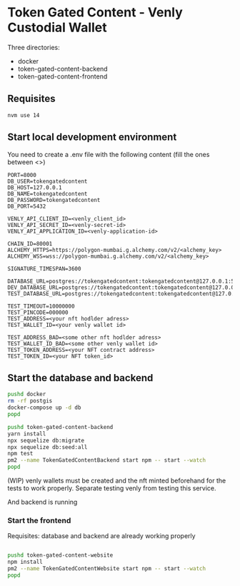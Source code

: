 # Token Gated Content - Venly Custodial Wallet

Three directories:

- docker
- token-gated-content-backend
- token-gated-content-frontend

## Requisites

```
nvm use 14
```

## Start local development environment

You need to create a .env file with the following content (fill the ones between <>)

```
PORT=8000
DB_USER=tokengatedcontent
DB_HOST=127.0.0.1
DB_NAME=tokengatedcontent
DB_PASSWORD=tokengatedcontent
DB_PORT=5432

VENLY_API_CLIENT_ID=<venly_client_id>
VENLY_API_SECRET_ID=<venly-secret-id>
VENLY_API_APPLICATION_ID=<venly-application-id>

CHAIN_ID=80001
ALCHEMY_HTTPS=https://polygon-mumbai.g.alchemy.com/v2/<alchemy_key>
ALCHEMY_WSS=wss://polygon-mumbai.g.alchemy.com/v2/<alchemy_key>

SIGNATURE_TIMESPAN=3600

DATABASE_URL=postgres://tokengatedcontent:tokengatedcontent@127.0.0.1:5432/tokengatedcontent
DEV_DATABASE_URL=postgres://tokengatedcontent:tokengatedcontent@127.0.0.1:5432/tokengatedcontent
TEST_DATABASE_URL=postgres://tokengatedcontent:tokengatedcontent@127.0.0.1:5432/tokengatedcontent

TEST_TIMEOUT=10000000
TEST_PINCODE=000000
TEST_ADDRESS=<your nft hodlder adress>
TEST_WALLET_ID=<your venly wallet id>

TEST_ADDRESS_BAD=<some other nft hodlder adress>
TEST_WALLET_ID_BAD=<some other venly wallet id>
TEST_TOKEN_ADDRESS=<your NFT contract address>
TEST_TOKEN_ID=<your NFT token_id>
```

## Start the database and backend

```bash
pushd docker
rm -rf postgis
docker-compose up -d db
popd

pushd token-gated-content-backend
yarn install
npx sequelize db:migrate
npx sequelize db:seed:all
npm test
pm2 --name TokenGatedContentBackend start npm -- start --watch
popd
```

(WIP) venly wallets must be created and the nft minted beforehand for the tests to work properly. Separate testing venly from testing this service.

And backend is running

### Start the frontend

Requisites: database and backend are already working properly

```bash

pushd token-gated-content-website
npm install
pm2 --name TokenGatedContentWebsite start npm -- start --watch
popd
```
